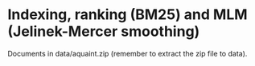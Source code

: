 # Indexing, ranking (BM25) and MLM (Jelinek-Mercer smoothing)
Documents in data/aquaint.zip (remember to extract the zip file to data).
